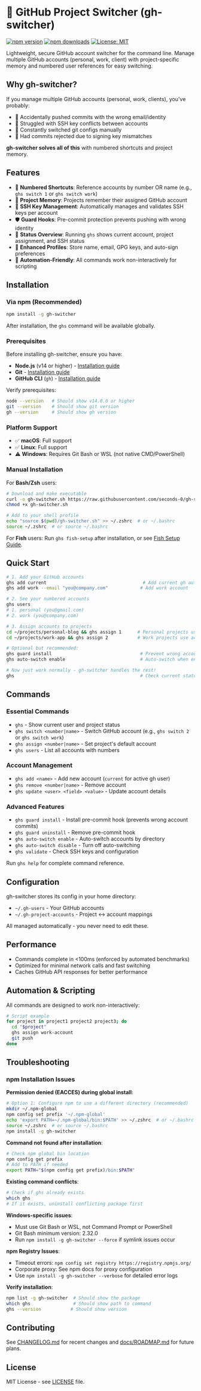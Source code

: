 # 🎯 GitHub Project Switcher (gh-switcher)

[![npm version](https://img.shields.io/npm/v/gh-switcher)](https://www.npmjs.com/package/gh-switcher)
[![npm downloads](https://img.shields.io/npm/dm/gh-switcher)](https://www.npmjs.com/package/gh-switcher)
[![License: MIT](https://img.shields.io/badge/License-MIT-yellow.svg)](https://opensource.org/licenses/MIT)

Lightweight, secure GitHub account switcher for the command line. Manage multiple GitHub accounts (personal, work, client) with project-specific memory and numbered user references for easy switching.

## Why gh-switcher?

If you manage multiple GitHub accounts (personal, work, clients), you've probably:
- 🤦 Accidentally pushed commits with the wrong email/identity
- 😤 Struggled with SSH key conflicts between accounts  
- 🔄 Constantly switched git configs manually
- 🚫 Had commits rejected due to signing key mismatches

**gh-switcher solves all of this** with numbered shortcuts and project memory.

## Features

- 🔢 **Numbered Shortcuts**: Reference accounts by number OR name (e.g., `ghs switch 1` or `ghs switch work`)
- 📁 **Project Memory**: Projects remember their assigned GitHub account
- 🔑 **SSH Key Management**: Automatically manages and validates SSH keys per account
- 🛡️ **Guard Hooks**: Pre-commit protection prevents pushing with wrong identity
- 🎯 **Status Overview**: Running `ghs` shows current account, project assignment, and SSH status
- 🔐 **Enhanced Profiles**: Store name, email, GPG keys, and auto-sign preferences
- 🤖 **Automation-Friendly**: All commands work non-interactively for scripting

## Installation

### Via npm (Recommended)
```bash
npm install -g gh-switcher
```

After installation, the `ghs` command will be available globally.

### Prerequisites
Before installing gh-switcher, ensure you have:
- **Node.js** (v14 or higher) - [Installation guide](https://nodejs.org/)
- **Git** - [Installation guide](https://git-scm.com/downloads)
- **GitHub CLI** (`gh`) - [Installation guide](https://cli.github.com/manual/installation)

Verify prerequisites:
```bash
node --version   # Should show v14.0.0 or higher
git --version    # Should show git version
gh --version     # Should show gh version
```

### Platform Support
- ✅ **macOS**: Full support
- ✅ **Linux**: Full support  
- ⚠️  **Windows**: Requires Git Bash or WSL (not native CMD/PowerShell)

### Manual Installation

For **Bash/Zsh** users:
```bash
# Download and make executable
curl -o gh-switcher.sh https://raw.githubusercontent.com/seconds-0/gh-switcher/main/gh-switcher.sh
chmod +x gh-switcher.sh

# Add to your shell profile
echo "source $(pwd)/gh-switcher.sh" >> ~/.zshrc  # or ~/.bashrc
source ~/.zshrc  # or source ~/.bashrc
```

For **Fish** users: Run `ghs fish-setup` after installation, or see [Fish Setup Guide](docs/FISH_SETUP.md).

## Quick Start

```bash
# 1. Add your GitHub accounts
ghs add current                                    # Add current gh auth user
ghs add work --email "you@company.com"            # Add work account

# 2. See your numbered accounts
ghs users
# 1. personal (you@gmail.com)
# 2. work (you@company.com)

# 3. Assign accounts to projects
cd ~/projects/personal-blog && ghs assign 1      # Personal projects use account 1
cd ~/projects/work-app && ghs assign 2           # Work projects use account 2

# Optional but recommended:
ghs guard install                                 # Prevent wrong account commits
ghs auto-switch enable                            # Auto-switch when entering directories

# Now just work normally - gh-switcher handles the rest!
ghs                                               # Check current status anytime
```

## Commands

### Essential Commands
- `ghs` - Show current user and project status
- `ghs switch <number|name>` - Switch GitHub account (e.g., `ghs switch 2` or `ghs switch work`)
- `ghs assign <number|name>` - Set project's default account
- `ghs users` - List all accounts with numbers

### Account Management  
- `ghs add <name>` - Add new account (`current` for active gh user)
- `ghs remove <number|name>` - Remove account
- `ghs update <user> <field> <value>` - Update account details

### Advanced Features
- `ghs guard install` - Install pre-commit hook (prevents wrong account commits)
- `ghs guard uninstall` - Remove pre-commit hook
- `ghs auto-switch enable` - Auto-switch accounts by directory
- `ghs auto-switch disable` - Turn off auto-switching
- `ghs validate` - Check SSH keys and configuration

Run `ghs help` for complete command reference.


## Configuration

gh-switcher stores its config in your home directory:
- `~/.gh-users` - Your GitHub accounts
- `~/.gh-project-accounts` - Project ↔ account mappings

All managed automatically - you never need to edit these.


## Performance

- Commands complete in <100ms (enforced by automated benchmarks)
- Optimized for minimal network calls and fast switching
- Caches GitHub API responses for better performance

## Automation & Scripting

All commands are designed to work non-interactively:

```bash
# Script example
for project in project1 project2 project3; do
  cd "$project"
  ghs assign work-account
  git push
done
```

## Troubleshooting

### npm Installation Issues

**Permission denied (EACCES) during global install**:
```bash
# Option 1: Configure npm to use a different directory (recommended)
mkdir ~/.npm-global
npm config set prefix '~/.npm-global'
echo 'export PATH=~/.npm-global/bin:$PATH' >> ~/.zshrc  # or ~/.bashrc
source ~/.zshrc  # or source ~/.bashrc
npm install -g gh-switcher
```

**Command not found after installation**:
```bash
# Check npm global bin location
npm config get prefix
# Add to PATH if needed
export PATH="$(npm config get prefix)/bin:$PATH"
```

**Existing command conflicts**:
```bash
# Check if ghs already exists
which ghs
# If it exists, uninstall conflicting package first
```

**Windows-specific issues**:
- Must use Git Bash or WSL, not Command Prompt or PowerShell
- Git Bash minimum version: 2.32.0
- Run `npm install -g gh-switcher --force` if symlink issues occur

**npm Registry Issues**:
- Timeout errors: `npm config set registry https://registry.npmjs.org/`
- Corporate proxy: See npm docs for proxy configuration
- Use `npm install -g gh-switcher --verbose` for detailed error logs

**Verify installation**:
```bash
npm list -g gh-switcher  # Should show the package
which ghs                # Should show path to command
ghs --version           # Should show version
```

## Contributing

See [CHANGELOG.md](CHANGELOG.md) for recent changes and [docs/ROADMAP.md](docs/ROADMAP.md) for future plans.

## License

MIT License - see [LICENSE](LICENSE) file.
